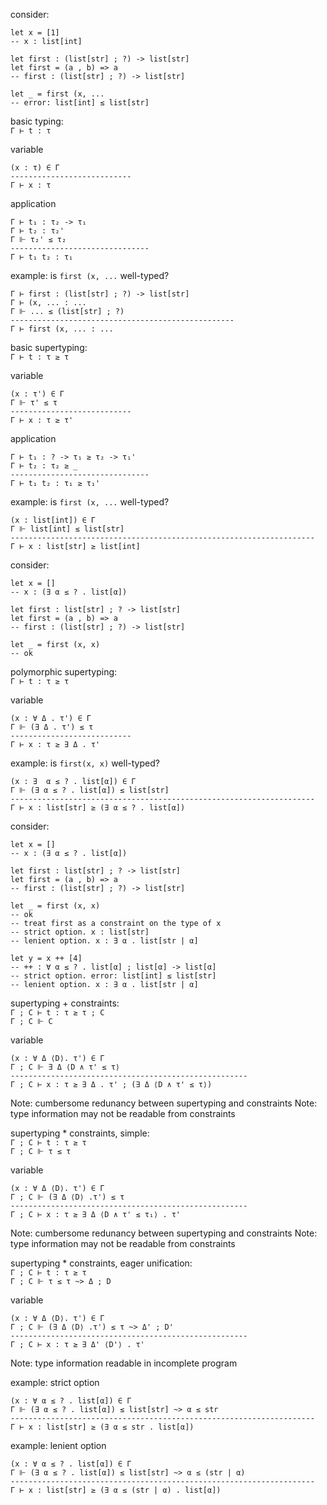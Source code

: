 consider:

```
let x = [1]
-- x : list[int]

let first : (list[str] ; ?) -> list[str]
let first = (a , b) => a 
-- first : (list[str] ; ?) -> list[str]

let _ = first (x, ... 
-- error: list[int] ≤ list[str]
```


basic typing: <br> 
`Γ ⊢ t : τ` <br>

variable
```
(x : τ) ∈ Γ 
---------------------------                        
Γ ⊢ x : τ
```

application
```
Γ ⊢ t₁ : τ₂ -> τ₁
Γ ⊢ t₂ : τ₂'
Γ ⊩ τ₂' ≤ τ₂
------------------------------- 
Γ ⊢ t₁ t₂ : τ₁
```


example: is `first (x, ...` well-typed?
```
Γ ⊢ first : (list[str] ; ?) -> list[str] 
Γ ⊢ (x, ... : ... 
Γ ⊩ ... ≤ (list[str] ; ?)
--------------------------------------------------
Γ ⊢ first (x, ... : ...
```


basic supertyping: <br>
`Γ ⊢ t : τ ≥ τ` <br>

variable
```
(x : τ') ∈ Γ 
Γ ⊩ τ' ≤ τ
---------------------------                        
Γ ⊢ x : τ ≥ τ' 
```

application
```
Γ ⊢ t₁ : ? -> τ₁ ≥ τ₂ -> τ₁'
Γ ⊢ t₂ : τ₂ ≥ _ 
------------------------------- 
Γ ⊢ t₁ t₂ : τ₁ ≥ τ₁'
```


example: is `first (x, ...` well-typed?
```
(x : list[int]) ∈ Γ 
Γ ⊩ list[int] ≤ list[str]
--------------------------------------------------------------------
Γ ⊢ x : list[str] ≥ list[int]
```

consider:
```
let x = [] 
-- x : (∃ α ≤ ? . list[α])

let first : list[str] ; ? -> list[str] 
let first = (a , b) => a 
-- first : (list[str] ; ?) -> list[str]

let _ = first (x, x)  
-- ok 
```

polymorphic supertyping: <br>
`Γ ⊢ t : τ ≥ τ` <br>

variable
```
(x : ∀ Δ . τ') ∈ Γ 
Γ ⊩ (∃ Δ . τ') ≤ τ
---------------------------                        
Γ ⊢ x : τ ≥ ∃ Δ . τ'
```


example: is `first(x, x)` well-typed?
```
(x : ∃  α ≤ ? . list[α]) ∈ Γ 
Γ ⊩ (∃ α ≤ ? . list[α]) ≤ list[str]
--------------------------------------------------------------------
Γ ⊢ x : list[str] ≥ (∃ α ≤ ? . list[α])
```



consider:
```
let x = [] 
-- x : (∃ α ≤ ? . list[α])

let first : list[str] ; ? -> list[str] 
let first = (a , b) => a 
-- first : (list[str] ; ?) -> list[str]

let _ = first (x, x)  
-- ok 
-- treat first as a constraint on the type of x
-- strict option. x : list[str] 
-- lenient option. x : ∃ α . list[str | α]

let y = x ++ [4]
-- ++ : ∀ α ≤ ? . list[α] ; list[α] -> list[α]
-- strict option. error: list[int] ≤ list[str] 
-- lenient option. x : ∃ α . list[str | α]
```



supertyping + constraints: <br>
`Γ ; C ⊢ t : τ ≥ τ ; C` <br>
`Γ ; C ⊩ C` <br>

variable
```
(x : ∀ Δ ⟨D⟩. τ') ∈ Γ 
Γ ; C ⊩ ∃ Δ ⟨D ∧ τ' ≤ τ⟩
-----------------------------------------------------             
Γ ; C ⊢ x : τ ≥ ∃ Δ . τ' ; (∃ Δ ⟨D ∧ τ' ≤ τ⟩)
```
Note: cumbersome redunancy between supertyping and constraints
Note: type information may not be readable from constraints

supertyping * constraints, simple: <br>
`Γ ; C ⊢ t : τ ≥ τ` <br>
`Γ ; C ⊩ τ ≤ τ` <br>

variable
```
(x : ∀ Δ ⟨D⟩. τ') ∈ Γ 
Γ ; C ⊩ (∃ Δ ⟨D⟩ .τ') ≤ τ
-----------------------------------------------------             
Γ ; C ⊢ x : τ ≥ ∃ Δ ⟨D ∧ τ' ≤ τ₁⟩ . τ'
```
Note: cumbersome redunancy between supertyping and constraints
Note: type information may not be readable from constraints


supertyping * constraints, eager unification: <br>
`Γ ; C ⊢ t : τ ≥ τ` <br>
`Γ ; C ⊩ τ ≤ τ ~> Δ ; D` <br>

variable
```
(x : ∀ Δ ⟨D⟩. τ') ∈ Γ 
Γ ; C ⊩ (∃ Δ ⟨D⟩ .τ') ≤ τ ~> Δ' ; D'
-----------------------------------------------------             
Γ ; C ⊢ x : τ ≥ ∃ Δ' ⟨D'⟩ . τ'
```
Note: type information readable in incomplete program 


example: strict option
```
(x : ∀ α ≤ ? . list[α]) ∈ Γ 
Γ ⊩ (∃ α ≤ ? . list[α]) ≤ list[str] ~> α ≤ str
--------------------------------------------------------------------
Γ ⊢ x : list[str] ≥ (∃ α ≤ str . list[α])
```


example: lenient option
```
(x : ∀ α ≤ ? . list[α]) ∈ Γ 
Γ ⊩ (∃ α ≤ ? . list[α]) ≤ list[str] ~> α ≤ (str | α)
--------------------------------------------------------------------
Γ ⊢ x : list[str] ≥ (∃ α ≤ (str | α) . list[α])
```